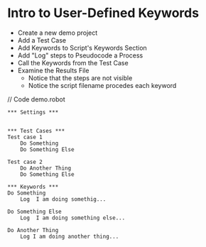 # Intro to User-Defined Keywords
- Create a new demo project
- Add a Test Case
- Add Keywords to Script's Keywords Section
- Add "Log" steps to Pseudocode a Process
- Call the Keywords from the Test Case
- Examine the Results File
  - Notice that the steps are not visible
  - Notice the script filename procedes each keyword

// Code demo.robot
```
*** Settings ***


*** Test Cases ***
Test case 1
    Do Something
    Do Something Else

Test case 2
    Do Another Thing
    Do Something Else

*** Keywords ***
Do Something
    Log  I am doing somethig...

Do Something Else
    Log  I am doing something else...

Do Another Thing
    Log I am doing another thing...
```
